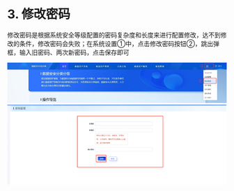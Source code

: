 # 3. 修改密码

修改密码是根据系统安全等级配置的密码复杂度和长度来进行配置修改，达不到修改的条件，修改密码会失败；在系统设置①中，点击修改密码按钮②，跳出弹框，输入旧密码、两次新密码，点击保存即可

![](/images/operation/dc/system/changepwd_1.png)
